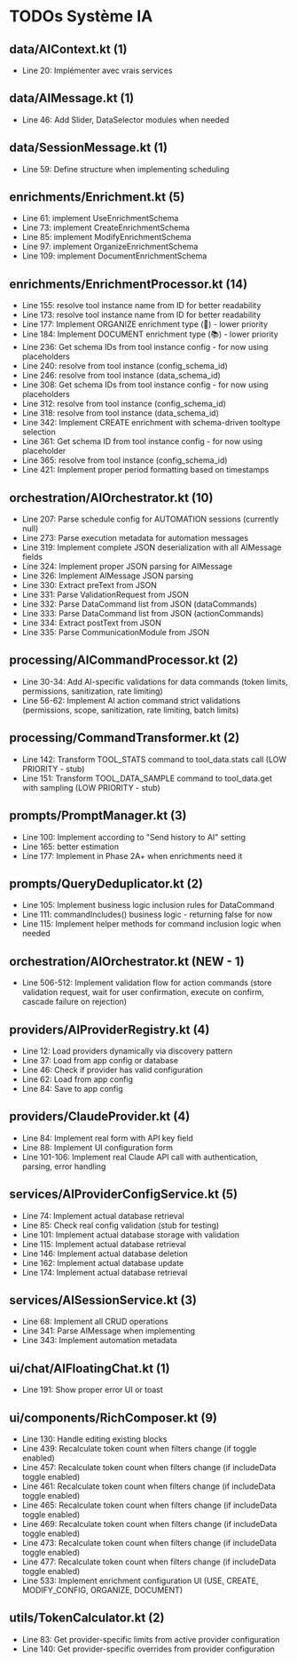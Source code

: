 # TODOs Système IA

## data/AIContext.kt (1)
- Line 20: Implémenter avec vrais services

## data/AIMessage.kt (1)
- Line 46: Add Slider, DataSelector modules when needed

## data/SessionMessage.kt (1)
- Line 59: Define structure when implementing scheduling

## enrichments/Enrichment.kt (5)
- Line 61: implement UseEnrichmentSchema
- Line 73: implement CreateEnrichmentSchema
- Line 85: implement ModifyEnrichmentSchema
- Line 97: implement OrganizeEnrichmentSchema
- Line 109: implement DocumentEnrichmentSchema

## enrichments/EnrichmentProcessor.kt (14)
- Line 155: resolve tool instance name from ID for better readability
- Line 173: resolve tool instance name from ID for better readability
- Line 177: Implement ORGANIZE enrichment type (📁) - lower priority
- Line 184: Implement DOCUMENT enrichment type (📚) - lower priority
- Line 236: Get schema IDs from tool instance config - for now using placeholders
- Line 240: resolve from tool instance (config_schema_id)
- Line 246: resolve from tool instance (data_schema_id)
- Line 308: Get schema IDs from tool instance config - for now using placeholders
- Line 312: resolve from tool instance (config_schema_id)
- Line 318: resolve from tool instance (data_schema_id)
- Line 342: Implement CREATE enrichment with schema-driven tooltype selection
- Line 361: Get schema ID from tool instance config - for now using placeholder
- Line 365: resolve from tool instance (config_schema_id)
- Line 421: Implement proper period formatting based on timestamps

## orchestration/AIOrchestrator.kt (10)
- Line 207: Parse schedule config for AUTOMATION sessions (currently null)
- Line 273: Parse execution metadata for automation messages
- Line 319: Implement complete JSON deserialization with all AIMessage fields
- Line 324: Implement proper JSON parsing for AIMessage
- Line 326: Implement AIMessage JSON parsing
- Line 330: Extract preText from JSON
- Line 331: Parse ValidationRequest from JSON
- Line 332: Parse DataCommand list from JSON (dataCommands)
- Line 333: Parse DataCommand list from JSON (actionCommands)
- Line 334: Extract postText from JSON
- Line 335: Parse CommunicationModule from JSON

## processing/AICommandProcessor.kt (2)
- Line 30-34: Add AI-specific validations for data commands (token limits, permissions, sanitization, rate limiting)
- Line 56-62: Implement AI action command strict validations (permissions, scope, sanitization, rate limiting, batch limits)

## processing/CommandTransformer.kt (2)
- Line 142: Transform TOOL_STATS command to tool_data.stats call (LOW PRIORITY - stub)
- Line 151: Transform TOOL_DATA_SAMPLE command to tool_data.get with sampling (LOW PRIORITY - stub)

## prompts/PromptManager.kt (3)
- Line 100: Implement according to "Send history to AI" setting
- Line 165: better estimation
- Line 177: Implement in Phase 2A+ when enrichments need it

## prompts/QueryDeduplicator.kt (2)
- Line 105: Implement business logic inclusion rules for DataCommand
- Line 111: commandIncludes() business logic - returning false for now
- Line 115: Implement helper methods for command inclusion logic when needed

## orchestration/AIOrchestrator.kt (NEW - 1)
- Line 506-512: Implement validation flow for action commands (store validation request, wait for user confirmation, execute on confirm, cascade failure on rejection)

## providers/AIProviderRegistry.kt (4)
- Line 12: Load providers dynamically via discovery pattern
- Line 37: Load from app config or database
- Line 46: Check if provider has valid configuration
- Line 62: Load from app config
- Line 84: Save to app config

## providers/ClaudeProvider.kt (4)
- Line 84: Implement real form with API key field
- Line 88: Implement UI configuration form
- Line 101-106: Implement real Claude API call with authentication, parsing, error handling

## services/AIProviderConfigService.kt (5)
- Line 74: Implement actual database retrieval
- Line 85: Check real config validation (stub for testing)
- Line 101: Implement actual database storage with validation
- Line 115: Implement actual database retrieval
- Line 146: Implement actual database deletion
- Line 162: Implement actual database update
- Line 174: Implement actual database retrieval

## services/AISessionService.kt (3)
- Line 68: Implement all CRUD operations
- Line 341: Parse AIMessage when implementing
- Line 343: Implement automation metadata

## ui/chat/AIFloatingChat.kt (1)
- Line 191: Show proper error UI or toast

## ui/components/RichComposer.kt (9)
- Line 130: Handle editing existing blocks
- Line 439: Recalculate token count when filters change (if toggle enabled)
- Line 457: Recalculate token count when filters change (if includeData toggle enabled)
- Line 461: Recalculate token count when filters change (if includeData toggle enabled)
- Line 465: Recalculate token count when filters change (if includeData toggle enabled)
- Line 469: Recalculate token count when filters change (if includeData toggle enabled)
- Line 473: Recalculate token count when filters change (if includeData toggle enabled)
- Line 477: Recalculate token count when filters change (if includeData toggle enabled)
- Line 533: Implement enrichment configuration UI (USE, CREATE, MODIFY_CONFIG, ORGANIZE, DOCUMENT)

## utils/TokenCalculator.kt (2)
- Line 83: Get provider-specific limits from active provider configuration
- Line 140: Get provider-specific overrides from provider configuration
